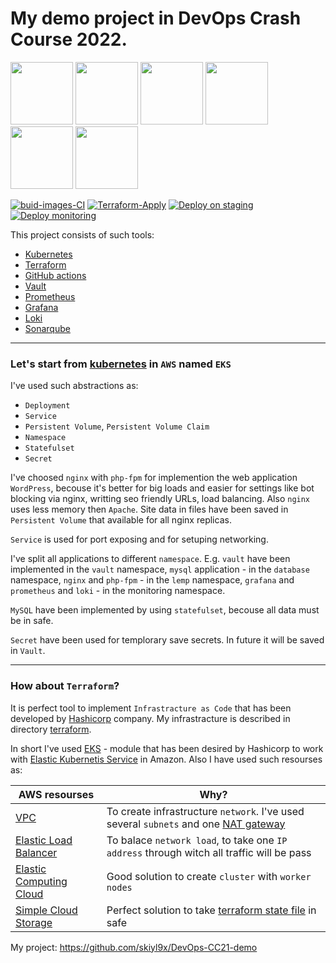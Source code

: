 # My demo project in DevOps Crash Course 2022. 
<img src="https://raw.githubusercontent.com/mhausenblas/kubectl-in-action/master/favicon.ico" width="100" height="100" >    <img src="https://avatars.githubusercontent.com/u/28900900?v=4" width="100" height="100" >    <img src="https://avatars.githubusercontent.com/u/44036562?s=280&v=4" width="100" height="100" >    <img src="https://assets.zabbix.com/img/brands/hashicorp_vault.svg" width="100" height="100" >    <img src="https://cdn.iconscout.com/icon/free/png-256/prometheus-282488.png" width="100" height="100" >   <img src="https://cdn.worldvectorlogo.com/logos/grafana.svg" width="100" height="100" >


[![buid-images-CI](https://github.com/skiyl9x/DevOps-CC21-demo/actions/workflows/build-images-CI.yml/badge.svg)](https://github.com/skiyl9x/DevOps-CC21-demo/actions/workflows/build-images-CI.yml)
[![Terraform-Apply](https://github.com/skiyl9x/DevOps-CC21-demo/actions/workflows/terraform-apply.yml/badge.svg)](https://github.com/skiyl9x/DevOps-CC21-demo/actions/workflows/terraform-apply.yml)
[![Deploy on staging](https://github.com/skiyl9x/DevOps-CC21-demo/actions/workflows/deploy-to-eks.yml/badge.svg?branch=deploy)](https://github.com/skiyl9x/DevOps-CC21-demo/actions/workflows/deploy-to-eks.yml)
[![Deploy monitoring](https://github.com/skiyl9x/DevOps-CC21-demo/actions/workflows/deploy-monitoring.yml/badge.svg?branch=mon)](https://github.com/skiyl9x/DevOps-CC21-demo/actions/workflows/deploy-monitoring.yml)


This project consists of such tools:

- [Kubernetes](https://kubernetes.io/) 
- [Terraform](https://www.terraform.io/)
- [GitHub actions](https://github.com/features/actions)
- [Vault](https://www.vaultproject.io/)
- [Prometheus](https://prometheus.io/)
- [Grafana](https://grafana.com/)
- [Loki](https://grafana.com/oss/loki/)
- [Sonarqube](https://www.sonarqube.org/)
---
### Let's start from [kubernetes](https://github.com/skiyl9x/DevOps-CC21-demo/tree/main/k8s) in `AWS` named `EKS`
  I've used such abstractions as:
  - `Deployment`
  - `Service`
  - `Persistent Volume`, `Persistent Volume Claim`
  - `Namespace`
  - `Statefulset`
  - `Secret`

I've choosed `nginx` with `php-fpm` for implemention the web application `WordPress`, becouse it's better for big loads and easier for settings like bot blocking via nginx, writting seo friendly URLs, load balancing. Also `nginx` uses less memory then `Apache`. Site data in files have been saved in `Persistent Volume` that available for all nginx replicas. 

`Service` is used for port exposing and for setuping networking.

I've split all applications to different `namespace`. E.g. `vault` have been implemented in the `vault` namespace, `mysql` application - in the `database` namespace, `nginx` and `php-fpm` - in the `lemp` namespace, `grafana` and `prometheus` and `loki` - in the monitoring namespace.

`MySQL` have been implemented by using `statefulset`, becouse all data must be in safe.

`Secret` have been used for templorary save secrets. In future it will be saved in `Vault`. 

---
### How about `Terraform`?

It is perfect tool to implement `Infrastracture as Code` that has been developed by [Hashicorp](https://www.hashicorp.com/) company. My infrastracture is described in directory [terraform](https://github.com/skiyl9x/DevOps-CC21-demo/tree/main/terraform).

In short I've used [EKS](https://registry.terraform.io/modules/terraform-aws-modules/eks/aws/latest) - module that has been desired by Hashicorp to work with [Elastic Kubernetis Service](https://aws.amazon.com/eks/) in Amazon. Also I have used such resourses as: 

AWS resourses  | Why?
------------- | -------------
[VPC](https://docs.aws.amazon.com/vpc/latest/userguide/what-is-amazon-vpc.html) | To create infrastructure `network`. I've used several `subnets` and one [NAT gateway](https://docs.aws.amazon.com/vpc/latest/userguide/vpc-nat-gateway.html)
[Elastic Load Balancer](https://aws.amazon.com/elasticloadbalancing/) | To balace `network load`, to take one `IP address` through witch all traffic will be pass
[Elastic Computing Cloud](https://aws.amazon.com/ec2/) | Good solution to create `cluster` with `worker nodes`
[Simple Cloud Storage](https://aws.amazon.com/s3/) | Perfect solution to take [terraform state file](https://www.terraform.io/language/state) in safe


My project: https://github.com/skiyl9x/DevOps-CC21-demo


